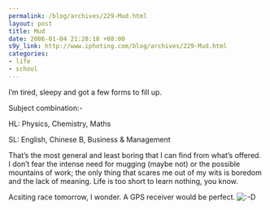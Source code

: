 ```yaml
--- 
permalink: /blog/archives/229-Mud.html
layout: post
title: Mud
date: 2006-01-04 21:28:18 +08:00
s9y_link: http://www.iphoting.com/blog/archives/229-Mud.html
categories: 
- life
- school
---
```

<p class="whiteline"><p>I&#8217;m tired, sleepy and got a few forms to fill up.</p>
</p><p class="whiteline"><p>Subject combination:-</p>
</p><p class="break"><p>HL: Physics, Chemistry, Maths</p><p class="whiteline">SL: English, Chinese B, Business &amp; Management</p>
</p><p class="whiteline"><p>That&#8217;s the most general and least boring that I can find from what&#8217;s offered. I don&#8217;t fear the intense need for mugging (maybe not) or the possible mountains of work; the only thing that scares me out of my wits is boredom and the lack of meaning. Life is too short to learn nothing, you know.</p>
</p><p class="break"><p>Acsiting race tomorrow, I wonder. A GPS receiver would be perfect. <img src="http://static-s3.iphoting.com/blog/templates/default/img/emoticons/laugh.png" alt=":-D" style="display: inline; vertical-align: bottom;" class="emoticon" /></p></p>
